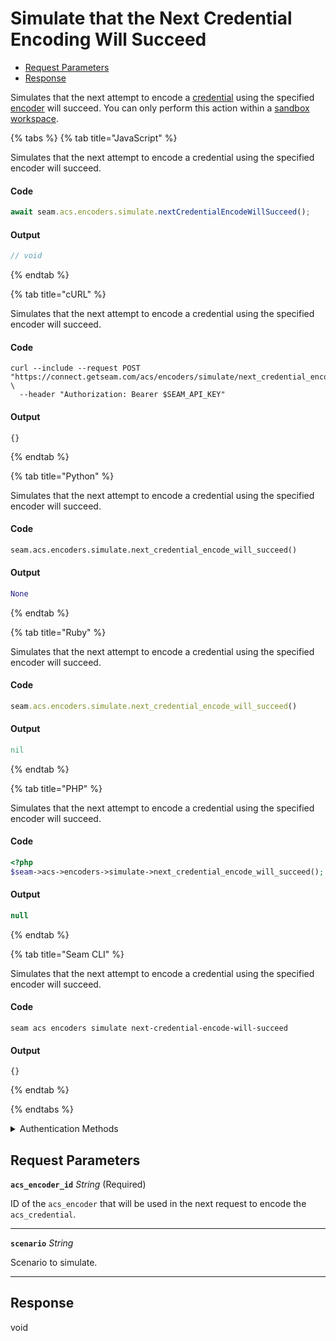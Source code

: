 # Simulate that the Next Credential Encoding Will Succeed

- [Request Parameters](#request-parameters)
- [Response](#response)

Simulates that the next attempt to encode a [credential](../../../../capability-guides/access-systems/managing-credentials.md) using the specified [encoder](../../../../capability-guides/access-systems/working-with-card-encoders-and-scanners/README.md) will succeed. You can only perform this action within a [sandbox workspace](../../../../core-concepts/workspaces/README.md#sandbox-workspaces).


{% tabs %}
{% tab title="JavaScript" %}

Simulates that the next attempt to encode a credential using the specified encoder will succeed.

#### Code

```javascript
await seam.acs.encoders.simulate.nextCredentialEncodeWillSucceed();
```

#### Output

```javascript
// void
```
{% endtab %}

{% tab title="cURL" %}

Simulates that the next attempt to encode a credential using the specified encoder will succeed.

#### Code

```curl
curl --include --request POST "https://connect.getseam.com/acs/encoders/simulate/next_credential_encode_will_succeed" \
  --header "Authorization: Bearer $SEAM_API_KEY"
```

#### Output

```curl
{}
```
{% endtab %}

{% tab title="Python" %}

Simulates that the next attempt to encode a credential using the specified encoder will succeed.

#### Code

```python
seam.acs.encoders.simulate.next_credential_encode_will_succeed()
```

#### Output

```python
None
```
{% endtab %}

{% tab title="Ruby" %}

Simulates that the next attempt to encode a credential using the specified encoder will succeed.

#### Code

```ruby
seam.acs.encoders.simulate.next_credential_encode_will_succeed()
```

#### Output

```ruby
nil
```
{% endtab %}

{% tab title="PHP" %}

Simulates that the next attempt to encode a credential using the specified encoder will succeed.

#### Code

```php
<?php
$seam->acs->encoders->simulate->next_credential_encode_will_succeed();
```

#### Output

```php
null
```
{% endtab %}

{% tab title="Seam CLI" %}

Simulates that the next attempt to encode a credential using the specified encoder will succeed.

#### Code

```seam_cli
seam acs encoders simulate next-credential-encode-will-succeed
```

#### Output

```seam_cli
{}
```
{% endtab %}

{% endtabs %}


<details>

<summary>Authentication Methods</summary>

- API key
- Personal access token
  <br>Must also include the `seam-workspace` header in the request.

To learn more, see [Authentication](https://docs.seam.co/latest/api/authentication).
</details>

## Request Parameters

**`acs_encoder_id`** *String* (Required)

ID of the `acs_encoder` that will be used in the next request to encode the `acs_credential`.

---

**`scenario`** *String*

Scenario to simulate.

---


## Response

void

